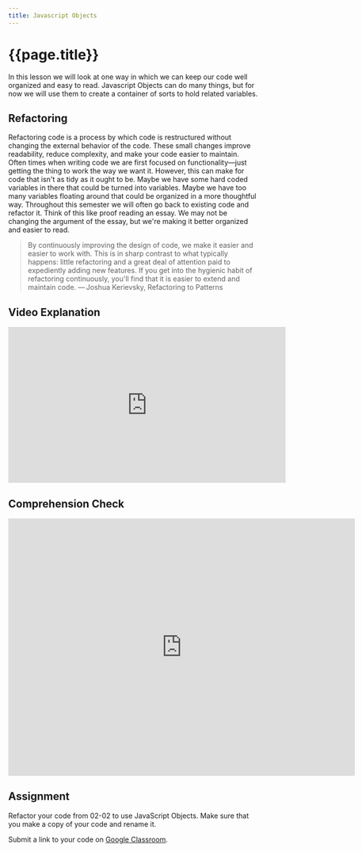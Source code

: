 ```yaml
---
title: Javascript Objects
---
```

# {{page.title}}
In this lesson we will look at one way in which we can keep our code well organized and easy to read. Javascript Objects can do many things, but for now we will use them to create a container of sorts to hold related variables.

## Refactoring
Refactoring code is a process by which code is restructured without changing the external behavior of the code. These small changes improve readability, reduce complexity, and make your code easier to maintain. Often times when writing code we are first focused on functionality—just getting the thing to work the way we want it. However, this can make for code that isn't as tidy as it ought to be. Maybe we have some hard coded variables in there that could be turned into variables. Maybe we have too many variables floating around that could be organized in a more thoughtful way. Throughout this semester we will often go back to existing code and refactor it. Think of this like proof reading an essay. We may not be changing the argument of the essay, but we're making it better organized and easier to read.

> By continuously improving the design of code, we make it easier and easier to work with. This is in sharp contrast to what typically happens: little refactoring and a great deal of attention paid to expediently adding new features. If you get into the hygienic habit of refactoring continuously, you'll find that it is easier to extend and maintain code.
— Joshua Kerievsky, Refactoring to Patterns

<script type="text/p5" data-autoplay data-width="250" data-preview-width="310" data-height="320">
var x = 150;
var y = 125;
var d = 60;
function setup(){
createCanvas(250, 250);
background(150);
}

function draw(){
  fill(0);
  ellipse(x, y, d);
}
</script>

<script type="text/p5" data-autoplay data-width="250" data-preview-width="310" data-height="320">
var circle = {
  x: 150,
  y: 125,
  d: 60
};

function setup(){
createCanvas(250, 250);
background(150);
}

function draw(){
  fill(0);
  ellipse(circle.x, circle.y, circle.d);
}
</script>



## Video Explanation
<iframe width="560" height="315" src="https://www.youtube.com/embed/-e5h4IGKZRY?rel=0" frameborder="0" allow="autoplay; encrypted-media" allowfullscreen></iframe>

## Comprehension Check
<iframe src="https://docs.google.com/forms/d/e/1FAIpQLScI4jP8cM3MGF4xAKuMkDDx-jjh-hsDtFOB8oK5UMUVm_bKeg/viewform?embedded=true" width="700" height="520" frameborder="0" marginheight="0" marginwidth="0">Loading...</iframe>

## Assignment
Refactor your code from 02-02 to use JavaScript Objects. Make sure that you make a copy of your code and rename it.

Submit a link to your code on [Google Classroom](https://classroom.google.com/c/MTU5OTI3MjEzNTZa/a/MTYxMDQ1NTM4NDJa/details).
